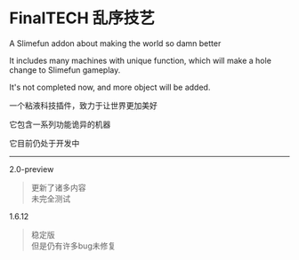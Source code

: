 # FinalTECH 乱序技艺

A Slimefun addon about making the world so damn better

It includes many machines with unique function, which will make a hole change to Slimefun gameplay.

It's not completed now, and more object will be added.

一个粘液科技插件，致力于让世界更加美好

它包含一系列功能诡异的机器

它目前仍处于开发中

---

2.0-preview
> 更新了诸多内容\
> 未完全测试

1.6.12
> 稳定版\
> 但是仍有许多bug未修复
